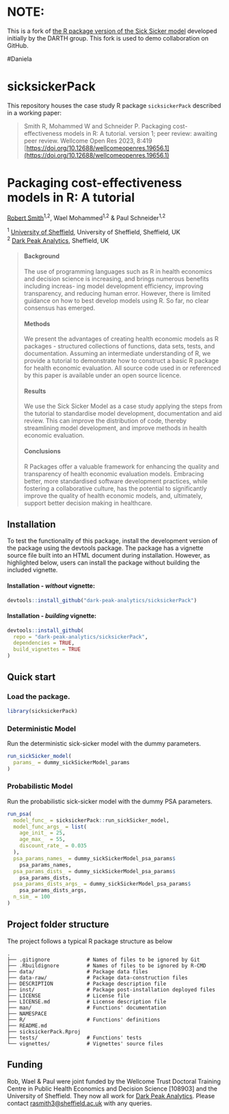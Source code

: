 # NOTE:
This is a fork of [the R package version of the Sick Sicker model](https://github.com/dark-peak-analytics/sicksickerPack) developed initially by the DARTH group. This fork is used to demo collaboration on GitHub.

#Daniela

# sicksickerPack

This repository houses the case study R package `sicksickerPack` described in a working paper:

> Smith R, Mohammed W and Schneider P. Packaging cost-effectiveness models in R: A tutorial. version 1; peer review: awaiting peer review. Wellcome Open Res 2023, 8:419 [https://doi.org/10.12688/wellcomeopenres.19656.1](https://doi.org/10.12688/wellcomeopenres.19656.1)

# **Packaging cost-effectiveness models in R: A tutorial**

[Robert Smith](https://www.linkedin.com/in/robert-smith-53b28438)<sup>1,2</sup>, Wael Mohammed<sup>1,2</sup> & Paul Schneider<sup>1,2</sup>

<sup>1</sup> [University of Sheffield](https://www.sheffield.ac.uk/scharr), University of Sheffield, Sheffield, UK   
<sup>2</sup> [Dark Peak Analytics](https://darkpeakanalytics.com/), Sheffield, UK

>#### **Background**
>
>The use of programming languages such as R in health economics and decision science is increasing, and brings numerous benefits including increas- ing model development efficiency, improving transparency, and reducing human error. However, there is limited guidance on how to best develop models using R. So far, no clear consensus has emerged.
>
>#### **Methods**
>
>We present the advantages of creating health economic models as R packages - structured collections of functions, data sets, tests, and documentation. Assuming an intermediate understanding of R, we provide a tutorial to demonstrate how to construct a basic R package for health economic evaluation. All source code used in or referenced by this paper is available under an open source licence.
>
>#### **Results**
>
>We use the Sick Sicker Model as a case study applying the steps from the tutorial to standardise model development, documentation and aid review. This can improve the distribution of code, thereby streamlining model development, and improve methods in health economic evaluation.
>
>#### **Conclusions**
>
>R Packages offer a valuable framework for enhancing the quality and transparency of health economic evaluation models. Embracing better, more standardised software development practices, while fostering a collaborative culture, has the potential to significantly improve the quality of health economic models, and, ultimately, support better decision making in healthcare.

## Installation

To test the functionality of this package, install the development version of the package using the devtools package. The package has a vignette source file built into an HTML document during installation. However, as highlighted below, users can install the package without building the included vignette.

#### Installation - *_without_* vignette:
``` r
devtools::install_github("dark-peak-analytics/sicksickerPack")
```
#### Installation - *_building_* vignette:
``` r
devtools::install_github( 
  repo = "dark-peak-analytics/sicksickerPack",
  dependencies = TRUE, 
  build_vignettes = TRUE
)
```

## Quick start

### Load the package.

``` r
library(sicksickerPack)
```

### Deterministic Model 

Run the deterministic sick-sicker model with the dummy parameters.

``` r
run_sickSicker_model(
  params_ = dummy_sickSickerModel_params
)
```

### Probabilistic Model 

Run the probabilistic sick-sicker model with the dummy PSA parameters.

``` r
run_psa(
  model_func_ = sicksickerPack::run_sickSicker_model,
  model_func_args_ = list(
    age_init_ = 25,
    age_max_  = 55,
    discount_rate_ = 0.035
  ),
  psa_params_names_ = dummy_sickSickerModel_psa_params$
    psa_params_names,
  psa_params_dists_ = dummy_sickSickerModel_psa_params$
    psa_params_dists,
  psa_params_dists_args_ = dummy_sickSickerModel_psa_params$
    psa_params_dists_args,
  n_sim_ = 100
)
```
## Project folder structure

The project follows a typical R package structure as below

```
.
├── .gitignore            # Names of files to be ignored by Git
├── .Rbuildignore         # Names of files to be ignored by R-CMD
├── data/                 # Package data files
├── data-raw/             # Package data-construction files
├── DESCRIPTION           # Package description file
├── inst/                 # Package post-installation deployed files
├── LICENSE               # License file
├── LICENSE.md            # License description file
├── man/                  # Functions' documentation
├── NAMESPACE            
├── R/                    # Functions' definitions
├── README.md  
├── sicksickerPack.Rproj 
├── tests/                # Functions' tests  
└── vignettes/            # Vignettes' source files
```

## Funding

Rob, Wael & Paul were joint funded by the Wellcome Trust Doctoral Training Centre in Public Health Economics and Decision Science [108903] and the University of Sheffield. They now all work for [Dark Peak Analytics](https://www.darkpeakanalytics.com). Please contact <rasmith3@sheffield.ac.uk> with any queries.
